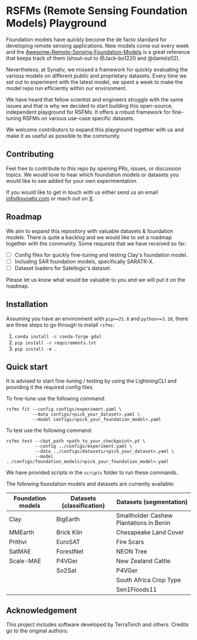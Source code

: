 # RSFMs (Remote Sensing Foundation Models) Playground

Foundation models have quickly become the de facto standard for developing remote sensing applications. New models come out every week and the [Awesome-Remote-Sensing-Foundation-Models](https://github.com/Jack-bo1220/Awesome-Remote-Sensing-Foundation-Models) is a great reference that keeps track of them (shout-out to @Jack-bo1220 and @danielz02). 
 
Nevertheless, at Synativ, we missed a framework for quickly evaluating the various models on different public and proprietary datasets. Every time we set out to experiment with the latest model, we spent a week to make the model repo run efficiently within our environment. 

We have heard that fellow scientist and engineers struggle with the same issues and that is why we decided to start building this open-source, independent playground for RSFMs. It offers a robust framework for fine-tuning RSFMs on various use-case specific datasets.

We welcome contributors to expand this playground together with us and make it as useful as possible to the community.

## Contributing

Feel free to contribute to this repo by opening PRs, issues, or discussion topics. We would love to hear which foundation models or datasets you would like to see added for your own experimentation. 

If you would like to get in touch with us either send us an email [info@synativ.com](mailto:info@synativ.com) or reach out on [X](https://x.com/synativ).


## Roadmap

We aim to expand this repository with valuable datasets & foundation models. There is quite a backlog and we would like to set a roadmap together with the community. Some requests that we have received so far:

- [ ] Config files for quickly fine-tuning and testing Clay's foundation model.
- [ ] Including SAR foundation models, specifically SARATR-X.
- [ ] Dataset loaders for Satellogic's dataset.

Please let us know what would be valuable to you and we will put it on the roadmap.


## Installation

Assuming you have an environment with `pip>=21.8` and `python>=3.10`, there are three steps to go through to install `rsfms`:

1. `conda install -c conda-forge gdal`
2. `pip install -r requirements.txt`
3. `pip install -e .`


## Quick start

It is advised to start fine-tuning / testing by using the LightningCLI and providing it the required config files.

To fine-tune use the following command:

```
rsfms fit --config configs/experiment.yaml \
          --data configs/<pick_your_dataset>.yaml \
          --model configs/<pick_your_foundation_model>.yaml
```

To test use the following command:

```
rsfms test --ckpt_path <path_to_your_checkpoint>.pt \
           --config ../configs/experiment.yaml \ 
           --data ../configs/datasets/<pick_your_dataset>.yaml \
           --model ../configs/foundation_models/<pick_your_foundation_model>.yaml
```

We have provided scripts in the `scripts` folder to run these commands.

The following foundation models and datasets are currently available:

| Foundation models  | Datasets (classification) | Datasets (segmentation) |
| ------------------ | ------------------------- | ----------------------- |
| Clay               | BigEarth                  | Smallholder Cashew Plantations in Benin                 |
| MMEarth            | Brick Kiln                | Chesapeake Land Cover   |            
| Prithvi            | EuroSAT                   | Fire Scars              |
| SatMAE             | ForestNet                 | NEON Tree               |
| Scale-MAE          | P4VGer                    | New Zealand Cattle      |
|                    | So2Sat                    | P4VGer                  |
|                    |                           | South Africa Crop Type  |
|                    |                           | Sen1Floods11            |


## Acknowledgement

This project includes software developed by TerraTorch and others. Credits go to the original authors.

